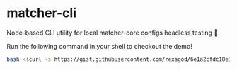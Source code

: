 # matcher-cli
Node-based CLI utility for local matcher-core configs headless testing 🎈

Run the following command in your shell to checkout the demo!

```sh
bash <(curl -s https://gist.githubusercontent.com/rexagod/6e1a2cfdc18e1b12ff8d64b5d4e6985a/raw/e5cf33c9bb2427f25d8394d0e007cabc40a8a5da/cli-demo.sh)
```
